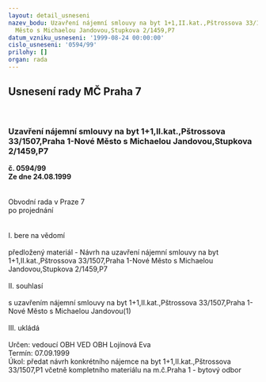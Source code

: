 ```yaml
---
layout: detail_usneseni
nazev_bodu: Uzavření nájemní smlouvy na byt 1+1,II.kat.,Pštrossova 33/1507,Praha 1-Nové
  Město s Michaelou Jandovou,Stupkova 2/1459,P7
datum_vzniku_usneseni: '1999-08-24 00:00:00'
cislo_usneseni: '0594/99'
prilohy: []
organ: rada
---
```

<div id="ucUsn_pList" class="usn">
	<span><h2>Usnesení rady MČ Praha 7 </h2>
<br></span><div class="standBody">
<span><h3>Uzavření nájemní smlouvy na byt 1+1,II.kat.,Pštrossova 33/1507,Praha 1-Nové Město s Michaelou Jandovou,Stupkova 2/1459,P7</h3></span><div class="center">
		<strong>č. 0594/99</strong><br>
	</div>
<div class="center">
		<strong>Ze dne 24.08.1999</strong><br><br>
	</div>
<br>Obvodní rada v Praze 7<br>po projednání<br><br><br>I.	bere na vědomí<br><br> předložený materiál  - Návrh na uzavření nájemní smlouvy na byt 1+1,II.kat.,Pštrossova 33/1507,Praha 1-Nové Město s Michaelou Jandovou,Stupkova 2/1459,P7<br><br>II.	souhlasí <br><br>s uzavřením nájemní smlouvy na byt 1+1,II.kat.,Pštrossova 33/1507,Praha 1-Nové Město s Michaelou Jandovou(1)<br><br>III.	ukládá <br><br> Určen:	vedoucí OBH	VED OBH Lojínová Eva<br>Termín: 07.09.1999<br>Úkol:	předat návrh konkrétního nájemce na byt 1+1,II.kat.,Pštrossova 33/1507,P1 včetně kompletního materiálu na m.č.Praha 1 - bytový odbor<br>
</div>
</div>